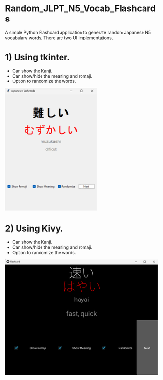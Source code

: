 # Random_JLPT_N5_Vocab_Flashcards
A simple Python Flashcard application to generate random Japanese N5 vocabulary words.
There are two UI implementations,

# 1) Using tkinter.
 - Can show the Kanji.
 - Can show/hide the meaning and romaji.
 - Option to randomize the words.

<img src="Assets/flashcard.png" alt="JLPT N5 VOCAB Image" width="300" height="auto">

# 2) Using Kivy.
 - Can show the Kanji.
 - Can show/hide the meaning and romaji.
 - Option to randomize the words.

<img src="Assets/flashcard_kivy.png" alt="JLPT N5 VOCAB Image kivy" width="500" height="auto">
